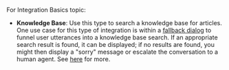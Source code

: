 For Integration Basics topic:

- **Knowledge Base**: Use this type to search a knowledge base for articles. One use case for this type of integration is within a [fallback dialog](conversation-builder-dialogs-fallback-dialogs.html) to funnel user utterances into a knowledge base search. If an appropriate search result is found, it can be displayed; if no results are found, you might then display a "sorry" message or escalate the conversation to a human agent. See [here](conversation-builder-integrations-knowledge-base-integrations.html) for more. 